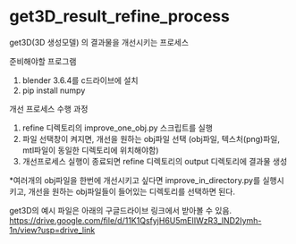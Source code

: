 # get3D_result_refine_process
get3D(3D 생성모델) 의 결과물을 개선시키는 프로세스

준비해야할 프로그램
1. blender 3.6.4를 c드라이브에 설치
2. pip install numpy


개선 프로세스 수행 과정
1. refine 디렉토리의 improve_one_obj.py 스크립트를 실행
2. 파일 선택창이 켜지면, 개선을 원하는 obj파일 선택
   (obj파일, 텍스처(png)파일, mtl파일이 동일한 디렉토리에 위치해야함)
4. 개선프로세스 실행이 종료되면 refine 디렉토리의 output 디렉토리에 결과물 생성

*여러개의 obj파일을 한번에 개선시키고 싶다면 improve_in_directory.py를 실행시키고, 
개선을 원하는 obj파일들이 들어있는 디렉토리를 선택하면 된다.

get3D의 예시 파일은 아래의 구글드라이브 링크에서 받아볼 수 있음.
https://drive.google.com/file/d/11K1QsfyjH6U5mEIIWzR3_lND2Iymh-1n/view?usp=drive_link
